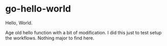 # go-hello-world

Hello, World.

Age old hello function with a bit of modification. I did this just to test 
setup the workflows. Nothing major to find here.